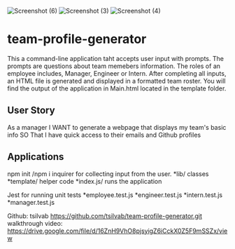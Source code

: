 ![Screenshot (6)](https://user-images.githubusercontent.com/78382681/116021860-0dbed180-a617-11eb-8555-02c1fac97e09.png)
![Screenshot (3)](https://user-images.githubusercontent.com/78382681/116021865-10b9c200-a617-11eb-8fa1-566790e0c158.png)
![Screenshot (4)](https://user-images.githubusercontent.com/78382681/116021871-11eaef00-a617-11eb-8263-097176700c16.png)
# team-profile-generator
This a command-line application taht accepts user input with prompts. The prompts are questions about team memebers information. The roles of an employee includes, Manager, Engineer or Intern. After completing all inputs, an HTML file is generated and displayed in a formatted team roster. You will find the output of the application in Main.html located in the template folder.
## User Story
As a manager
I WANT to generate a webpage that displays my team's basic info
SO That I have quick access to their emails and Github profiles

## Applications
npm init /npm i inquirer for collecting input from the user.
*lib/ classes
*template/ helper code
*index.js/ runs the application

Jest for running unit tests
*employee.test.js
*engineer.test.js
*intern.test.js
*manager.test.js

Github: tsilvab
https://github.com/tsilvab/team-profile-generator.git
walkthrough video:
https://drive.google.com/file/d/16ZnH9VhO8pjsyigZ6iCckX0Z5F9mSSZx/view
